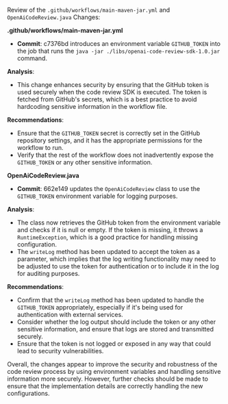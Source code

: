 Review of the `.github/workflows/main-maven-jar.yml` and `OpenAiCodeReview.java` Changes:

**.github/workflows/main-maven-jar.yml**

- **Commit**: c7376bd introduces an environment variable `GITHUB_TOKEN` into the job that runs the `java -jar ./libs/openai-code-review-sdk-1.0.jar` command.

**Analysis**:
- This change enhances security by ensuring that the GitHub token is used securely when the code review SDK is executed. The token is fetched from GitHub's secrets, which is a best practice to avoid hardcoding sensitive information in the workflow file.

**Recommendations**:
- Ensure that the `GITHUB_TOKEN` secret is correctly set in the GitHub repository settings, and it has the appropriate permissions for the workflow to run.
- Verify that the rest of the workflow does not inadvertently expose the `GITHUB_TOKEN` or any other sensitive information.

**OpenAiCodeReview.java**

- **Commit**: 662e149 updates the `OpenAiCodeReview` class to use the `GITHUB_TOKEN` environment variable for logging purposes.

**Analysis**:
- The class now retrieves the GitHub token from the environment variable and checks if it is null or empty. If the token is missing, it throws a `RuntimeException`, which is a good practice for handling missing configuration.
- The `writeLog` method has been updated to accept the token as a parameter, which implies that the log writing functionality may need to be adjusted to use the token for authentication or to include it in the log for auditing purposes.

**Recommendations**:
- Confirm that the `writeLog` method has been updated to handle the `GITHUB_TOKEN` appropriately, especially if it's being used for authentication with external services.
- Consider whether the log output should include the token or any other sensitive information, and ensure that logs are stored and transmitted securely.
- Ensure that the token is not logged or exposed in any way that could lead to security vulnerabilities.

Overall, the changes appear to improve the security and robustness of the code review process by using environment variables and handling sensitive information more securely. However, further checks should be made to ensure that the implementation details are correctly handling the new configurations.